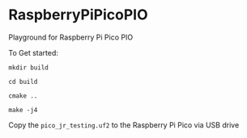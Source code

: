 # RaspberryPiPicoPIO
Playground for Raspberry Pi Pico PIO

To Get started:

`mkdir build`

`cd build`

`cmake ..`

`make -j4`

Copy the `pico_jr_testing.uf2` to the Raspberry Pi Pico via USB drive

